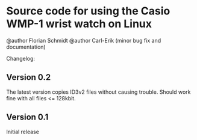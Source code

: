 # Source code for using the Casio WMP-1 wrist watch on Linux

@author Florian Schmidt 
@author Carl-Erik (minor bug fix and documentation)


Changelog:

## Version 0.2 
The latest version copies ID3v2 files without causing trouble. Should work fine with all files <= 128kbit.

## Version 0.1
Initial release
